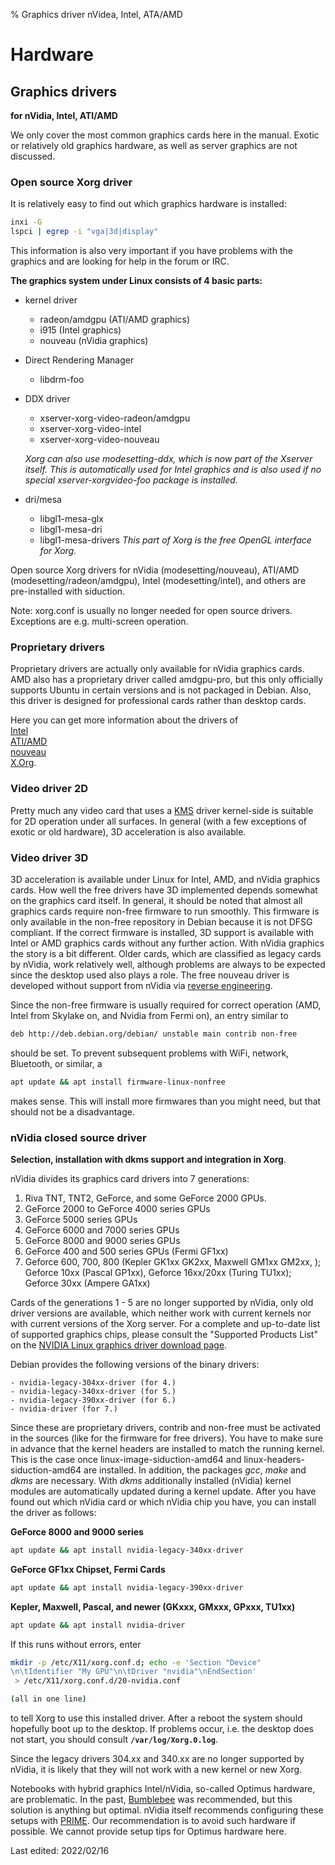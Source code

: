 % Graphics driver nVidea, Intel, ATA/AMD

# Hardware

## Graphics drivers

**for nVidia, Intel, ATI/AMD**

We only cover the most common graphics cards here in the manual. Exotic or relatively old graphics hardware, as well as server graphics are not discussed.  

### Open source Xorg driver

It is relatively easy to find out which graphics hardware is installed:

~~~sh
inxi -G
lspci | egrep -i "vga|3d|display"
~~~

This information is also very important if you have problems with the graphics and are looking for help in the forum or IRC.

**The graphics system under Linux consists of 4 basic parts:**

+ kernel driver 
    - radeon/amdgpu (ATI/AMD graphics)
    - i915 (Intel graphics)
    - nouveau (nVidia graphics)

+ Direct Rendering Manager  
    - libdrm-foo 

+ DDX driver 
    - xserver-xorg-video-radeon/amdgpu
    - xserver-xorg-video-intel
    - xserver-xorg-video-nouveau
    
  _Xorg can also use modesetting-ddx, which is now part of the Xserver itself. This is automatically used for Intel graphics and is also used if no special xserver-xorgvideo-foo package is installed._

+ dri/mesa 
    - libgl1-mesa-glx
    - libgl1-mesa-dri
    - libgl1-mesa-drivers
  _This part of Xorg is the free OpenGL interface for Xorg._

Open source Xorg drivers for nVidia (modesetting/nouveau), ATI/AMD (modesetting/radeon/amdgpu), Intel (modesetting/intel), and others are pre-installed with siduction.

Note: xorg.conf is usually no longer needed for open source drivers. Exceptions are e.g. multi-screen operation.

### Proprietary drivers

Proprietary drivers are actually only available for nVidia graphics cards. AMD also has a proprietary driver called amdgpu-pro, but this only officially supports Ubuntu in certain versions and is not packaged in Debian. Also, this driver is designed for professional cards rather than desktop cards.

Here you can get more information about the drivers of  
[Intel](http://www.x.org/wiki/IntelGraphicsDriver)  
[ATI/AMD](http://www.x.org/wiki/radeon)  
[nouveau](http://nouveau.freedesktop.org/wiki/FeatureMatrix)  
[X.Org](http://xorg.freedesktop.org/).

### Video driver 2D

Pretty much any video card that uses a [KMS](https://wiki.debian.org/KernelModesetting) driver kernel-side is suitable for 2D operation under all surfaces. In general (with a few exceptions of exotic or old hardware), 3D acceleration is also available.

### Video driver 3D

3D acceleration is available under Linux for Intel, AMD, and nVidia graphics cards. How well the free drivers have 3D implemented depends somewhat on the graphics card itself. In general, it should be noted that almost all graphics cards require non-free firmware to run smoothly. This firmware is only available in the non-free repository in Debian because it is not DFSG compliant. If the correct firmware is installed, 3D support is available with Intel or AMD graphics cards without any further action. With nVidia graphics the story is a bit different. Older cards, which are classified as legacy cards by nVidia, work relatively well, although problems are always to be expected since the desktop used also plays a role. The free nouveau driver is developed without support from nVidia via [reverse engineering](https://en.wikipedia.org/wiki/Reverse_Engineering).

Since the non-free firmware is usually required for correct operation (AMD, Intel from Skylake on, and Nvidia from Fermi on), an entry similar to

~~~sh
deb http://deb.debian.org/debian/ unstable main contrib non-free 
~~~

should be set. To prevent subsequent problems with WiFi, network, Bluetooth, or similar, a 

~~~sh
apt update && apt install firmware-linux-nonfree
~~~

makes sense. This will install more firmwares than you might need, but that should not be a disadvantage.

### nVidia closed source driver

**Selection, installation with dkms support and integration in Xorg**.

nVidia divides its graphics card drivers into 7 generations:

1. Riva TNT, TNT2, GeForce, and some GeForce 2000 GPUs.
2. GeForce 2000 to GeForce 4000 series GPUs
3. GeForce 5000 series GPUs
4. GeForce 6000 and 7000 series GPUs
5. GeForce 8000 and 9000 series GPUs
6. GeForce 400 and 500 series GPUs (Fermi GF1xx)
7. Geforce 600, 700, 800 (Kepler GK1xx GK2xx, Maxwell GM1xx GM2xx, );  
   Geforce 10xx (Pascal GP1xx), Geforce 16xx/20xx (Turing TU1xx); Geforce 30xx (Ampere GA1xx)

Cards of the generations 1 - 5 are no longer supported by nVidia, only old driver versions are available, which neither work with current kernels nor with current versions of the Xorg server. For a complete and up-to-date list of supported graphics chips, please consult the "Supported Products List" on the [NVIDIA Linux graphics driver download page](http://www.nvidia.com/object/unix.html).  

Debian provides the following versions of the binary drivers:

    - nvidia-legacy-304xx-driver (for 4.)
    - nvidia-legacy-340xx-driver (for 5.)
    - nvidia-legacy-390xx-driver (for 6.)
    - nvidia-driver (for 7.)

Since these are proprietary drivers, contrib and non-free must be activated in the sources (like for the firmware for free drivers). You have to make sure in advance that the kernel headers are installed to match the running kernel. This is the case once linux-image-siduction-amd64 and linux-headers-siduction-amd64 are installed. In addition, the packages *gcc*, *make* and *dkms* are necessary. With *dkms* additionally installed (nVidia) kernel modules are automatically updated during a kernel update. After you have found out which nVidia card or which nVidia chip you have, you can install the driver as follows:  

**GeForce 8000 and 9000 series**

~~~sh
apt update && apt install nvidia-legacy-340xx-driver  
~~~

**GeForce GF1xx Chipset, Fermi Cards**

~~~sh
apt update && apt install nvidia-legacy-390xx-driver
~~~

**Kepler, Maxwell, Pascal, and newer (GKxxx, GMxxx, GPxxx, TU1xx)**

~~~sh
apt update && apt install nvidia-driver
~~~

If this runs without errors, enter

~~~sh
mkdir -p /etc/X11/xorg.conf.d; echo -e 'Section "Device"
\n\tIdentifier "My GPU"\n\tDriver "nvidia"\nEndSection'
 > /etc/X11/xorg.conf.d/20-nvidia.conf

(all in one line)
~~~

to tell Xorg to use this installed driver. After a reboot the system should hopefully boot up to the desktop. If problems occur, i.e. the desktop does not start, you should consult **`/var/log/Xorg.0.log`**.

Since the legacy drivers 304.xx and 340.xx are no longer supported by nVidia, it is likely that they will not work with a new kernel or new Xorg.

Notebooks with hybrid graphics Intel/nVidia, so-called Optimus hardware, are problematic. In the past, [Bumblebee](https://wiki.debian.org/Bumblebee) was recommended, but this solution is anything but optimal. nVidia itself recommends configuring these setups with [PRIME](https://devtalk.nvidia.com/default/topic/957814/linux/prime-and-prime-synchronization/). Our recommendation is to avoid such hardware if possible. We cannot provide setup tips for Optimus hardware here.

<div id="rev">Last edited: 2022/02/16</div>
